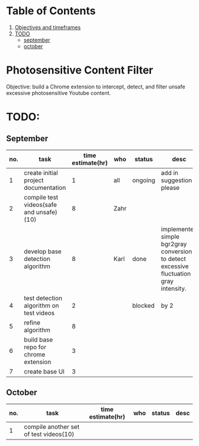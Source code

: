 
# Table of Contents
1. [Objectives and timeframes](#objectives)
2. [TODO](#todo)
	- [september](#september)
	- [october](#october)

# Photosensitive Content Filter

Objective: build a Chrome extension to intercept, detect, and filter unsafe excessive photosensitive Youtube content.

# TODO:

## September
| no.| task  | time estimate(hr) | who | status | desc
|--|--|--|--|--|--|
|1| create initial project documentation | 1 | all | ongoing | add in suggestion please |
|2| compile test videos(safe and unsafe)(10) | 8 | Zahr |  |  |
|3| develop base detection algorithm | 8 | Karl | done | implemented simple bgr2gray conversion to detect excessive fluctuation in gray intensity. |
|4| test detection algorithm on test videos | 2 |  | blocked | by 2
|5| refine algorithm | 8 |  |  |  |
|6| build base repo for chrome extension | 3 |  |  |  |
|7| create base UI | 3 |  |  |  |

## October
| no.| task  | time estimate(hr) | who | status | desc
|--|--|--|--|--|--|
|1| compile another set of test videos(10) |  |  |  | 
